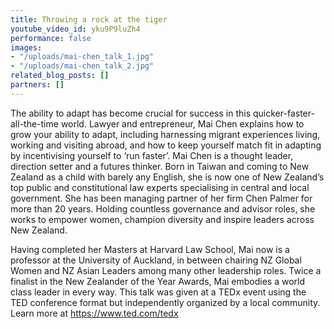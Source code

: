 ```yaml
---
title: Throwing a rock at the tiger
youtube_video_id: yku9P9luZh4
performance: false
images:
- "/uploads/mai-chen_talk_1.jpg"
- "/uploads/mai-chen_talk_2.jpg"
related_blog_posts: []
partners: []
---
```


The ability to adapt has become crucial for success in this quicker-faster-all-the-time world. Lawyer and entrepreneur, Mai Chen explains how to grow your ability to adapt, including harnessing migrant experiences living, working and visiting abroad, and how to keep yourself match fit in adapting by incentivising yourself to ‘run faster’.
 Mai Chen is a thought leader, direction setter and a futures thinker. Born in Taiwan and coming to New Zealand as a child with barely any English, she is now one of New Zealand’s top public and constitutional law experts specialising in central and local government. She has been managing partner of her firm Chen Palmer for more than 20 years. Holding countless governance and advisor roles, she works to empower women, champion diversity and inspire leaders across New Zealand.

Having completed her Masters at Harvard Law School, Mai now is a professor at the University of Auckland, in between chairing NZ Global Women and NZ Asian Leaders among many other leadership roles. Twice a finalist in the New Zealander of the Year Awards, Mai embodies a world class leader in every way. This talk was given at a TEDx event using the TED conference format but independently organized by a local community. Learn more at https://www.ted.com/tedx

